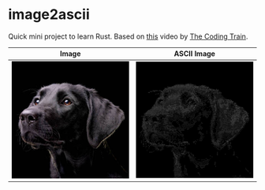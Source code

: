 # image2ascii

Quick mini project to learn Rust. Based on [this](https://youtu.be/55iwMYv8tGI) video by [The Coding Train](https://www.youtube.com/channel/UCvjgXvBlbQiydffZU7m1_aw).

|                                              Image                                               |                                             ASCII Image                                              |
| :----------------------------------------------------------------------------------------------: | :--------------------------------------------------------------------------------------------------: |
| <img src="https://raw.githubusercontent.com/KarthikRIyer/image2ascii/main/dog.jpeg" width="500"> | <img src="https://raw.githubusercontent.com/KarthikRIyer/image2ascii/main/asciidog.png" width="500"> |
